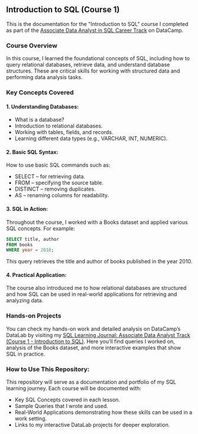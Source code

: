 ## Introduction to SQL (Course 1)
This is the documentation for the "Introduction to SQL" course I completed as part of the [Associate Data Analyst in SQL Career Track](https://app.datacamp.com/learn/career-tracks/associate-data-analyst-in-sql) on DataCamp.

### Course Overview
In this course, I learned the foundational concepts of SQL, including how to query relational databases, retrieve data, and understand database structures. These are critical skills for working with structured data and performing data analysis tasks.

### Key Concepts Covered
#### 1. Understanding Databases:
- What is a database?
- Introduction to relational databases.
- Working with tables, fields, and records.
- Learning different data types (e.g., VARCHAR, INT, NUMERIC).
#### 2. Basic SQL Syntax:
How to use basic SQL commands such as:
- SELECT – for retrieving data.
- FROM – specifying the source table.
- DISTINCT – removing duplicates.
- AS – renaming columns for readability.
#### 3. SQL in Action: 
Throughout the course, I worked with a Books dataset and applied various SQL concepts. 
For example:
```SQL
SELECT title, author 
FROM books 
WHERE year = 2010;
```
This query retrieves the title and author of books published in the year 2010.
#### 4. Practical Application: 
The course also introduced me to how relational databases are structured and how SQL can be used in real-world applications for retrieving and analyzing data.

### Hands-on Projects
You can check my hands-on work and detailed analysis on DataCamp’s DataLab by visiting my [SQL Learning Journal: Associate Data Analyst Track (Course 1 - Introduction to SQL)](https://www.datacamp.com/datalab/w/8eea17d0-f268-4b07-964e-39caee9f43fb/edit).
Here you’ll find queries I worked on, analysis of the Books dataset, and more interactive examples that show SQL in practice.

### How to Use This Repository:
This repository will serve as a documentation and portfolio of my SQL learning journey. Each course will be documented with:
- Key SQL Concepts covered in each lesson.
- Sample Queries that I wrote and used.
- Real-World Applications demonstrating how these skills can be used in a work setting.
- Links to my interactive DataLab projects for deeper exploration.

